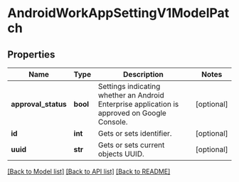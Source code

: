 # AndroidWorkAppSettingV1ModelPatch

## Properties
Name | Type | Description | Notes
------------ | ------------- | ------------- | -------------
**approval_status** | **bool** | Settings indicating whether an Android Enterprise application is approved on Google Console. | [optional] 
**id** | **int** | Gets or sets identifier. | [optional] 
**uuid** | **str** | Gets or sets current objects UUID. | [optional] 

[[Back to Model list]](../README.md#documentation-for-models) [[Back to API list]](../README.md#documentation-for-api-endpoints) [[Back to README]](../README.md)


